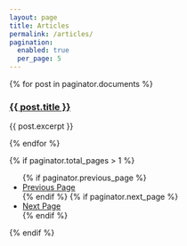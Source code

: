 ```yaml
---
layout: page
title: Articles
permalink: /articles/
pagination:
  enabled: true
  per_page: 5
---
```


<section>
  {% for post in paginator.documents %}
    <article>
      <a href="{{ post.url }}">
        <h3 class="text-gray-700 dark:text-gray-200 hover:text-gray-800 dark:hover:text-gray-400">{{ post.title }}</h3>
      </a>
      <p>{{ post.excerpt }}</p>
    </article>
  {% endfor %}
</section>

{% if paginator.total_pages > 1 %}

  <ul class="pagination">
    {% if paginator.previous_page %}
    <li>
      <a href="{{ paginator.previous_page_path }}">Previous Page</a>
    </li>
    {% endif %}
    {% if paginator.next_page %}
    <li>
      <a href="{{ paginator.next_page_path }}">Next Page</a>
    </li>
    {% endif %}

  </ul>

{% endif %}
